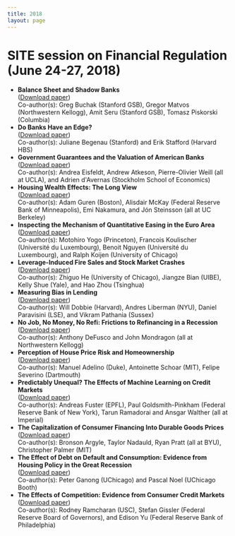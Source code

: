 ```yaml
---
title: 2018
layout: page
---
```


# SITE session on Financial Regulation (June 24-27, 2018)

* **Balance Sheet and Shadow Banks**\
([Download paper](https://www.google.com/url?sa=t&rct=j&q=&esrc=s&source=web&cd=&ved=2ahUKEwi0ioDYuJbzAhWoDjQIHRpCD1kQFnoECAIQAQ&url=https%3A%2F%2Fwww.clevelandfed.org%2F~%2Fmedia%2Fcontent%2Fevents%2F2018%2Ffinancial%2520stability%2Fbuchak%2520matvos%2520piskorski%2520and%2520seru%2520shadow%2520banks.pdf%3Fla%3Den&usg=AOvVaw1NuFZeEnvnyzN5M4EgjpG5))\
Co-author(s): Greg Buchak (Stanford GSB), Gregor Matvos (Northwestern Kellogg), Amit Seru (Stanford GSB), Tomasz Piskorski (Columbia)
*	**Do Banks Have an Edge?**\
([Download paper](https://www.google.com/url?sa=t&rct=j&q=&esrc=s&source=web&cd=&ved=2ahUKEwinn_vwuJbzAhUvJzQIHWApCZUQFnoECAMQAQ&url=https%3A%2F%2Fwww.aeaweb.org%2Fconference%2F2019%2Fpreliminary%2Fpaper%2FHFBRQhzQ&usg=AOvVaw0COOlsKzYfnMkuqOZSozL0))\
Co-author(s): Juliane Begenau (Stanford) and Erik Stafford (Harvard HBS)
*	**Government Guarantees and the Valuation of American Banks**\
([Download paper](https://www.nber.org/system/files/working_papers/w24706/w24706.pdf))\
Co-author(s): Andrea Eisfeldt, Andrew Atkeson, Pierre-Olivier Weill (all at UCLA), and Adrien d'Avernas (Stockholm School of Economics)
*	**Housing Wealth Effects: The Long View**\
([Download paper](https://exhibits.stanford.edu/site-archive/catalog/wx401gq6799))\
Co-author(s): Adam Guren (Boston), Alisdair McKay (Federal Reserve Bank of Minneapolis), Emi Nakamura, and Jón Steinsson (all at UC Berkeley)
* **Inspecting the Mechanism of Quantitative Easing in the Euro Area**\
([Download paper](https://www.nber.org/system/files/working_papers/w26152/w26152.pdf))\
Co-author(s): Motohiro Yogo (Princeton), Francois Koulischer (Université du Luxembourg), Benoit Nguyen (Université du Luxembourg), and Ralph Koijen (University of Chicago)
*	**Leverage-Induced Fire Sales and Stock Market Crashes**\
([Download paper](https://www.nber.org/system/files/working_papers/w25040/w25040.pdf))\
Co-author(s): Zhiguo He (University of Chicago), Jiangze Bian (UIBE), Kelly Shue (Yale), and Hao Zhou (Tsinghua)
*	**Measuring Bias in Lending**\
([Download paper](https://academic.oup.com/restud/article-pdf/88/6/2799/41151680/rdaa078.pdf))\
Co-author(s): Will Dobbie (Harvard), Andres Liberman (NYU), Daniel Paravisini (LSE), and Vikram Pathania (Sussex)
*	**No Job, No Money, No Refi: Frictions to Refinancing in a Recession**\
([Download paper](https://poseidon01.ssrn.com/delivery.php?ID=665084071084093104087086095079090074057022040093022044117124118105125091093083068074107049044100122125039011077002120089116029026027063013080115093090066126096111076042065010075127086071027070110121068117026085000086114014105015093100075126023125000000&EXT=pdf&INDEX=TRUE))\
Co-author(s): Anthony DeFusco and John Mondragon (all at Northwestern Kellogg)
* **Perception of House Price Risk and Homeownership**\
([Download paper](https://exhibits.stanford.edu/site-archive/catalog/qn996fq2260))\
Co-author(s): Manuel Adelino (Duke), Antoinette Schoar (MIT), Felipe Severino (Dartmouth)
* **Predictably Unequal? The Effects of Machine Learning on Credit Markets**\
([Download paper](https://papers.ssrn.com/sol3/Delivery.cfm/SSRN_ID3873309_code267374.pdf?abstractid=3072038&mirid=1&type=2))\
Co-author(s): Andreas Fuster (EPFL), Paul Goldsmith-Pinkham (Federal Reserve Bank of New York), Tarun Ramadorai and Ansgar Walther (all at Imperial)
*	**The Capitalization of Consumer Financing Into Durable Goods Prices**\
([Download paper](https://www.nber.org/system/files/working_papers/w24699/w24699.pdf))\
Co-author(s): Bronson Argyle, Taylor Nadauld, Ryan Pratt (all at BYU), Christopher Palmer (MIT)
*	**The Effect of Debt on Default and Consumption: Evidence from Housing Policy in the Great Recession**\
([Download paper](https://scholar.harvard.edu/files/ganong/files/ganong_noel_housing.pdf))\
Co-author(s): Peter Ganong (UChicago) and Pascal Noel (UChicago Booth)
*	**The Effects of Competition: Evidence from Consumer Credit Markets**\
([Download paper](https://doi.org/10.1093/rfs/hhaa035))\
Co-author(s): Rodney Ramcharan (USC), Stefan Gissler (Federal Reserve Board of Governors), and Edison Yu (Federal Reserve Bank of Philadelphia)

